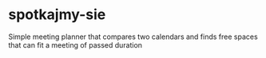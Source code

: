 # spotkajmy-sie
Simple meeting planner that compares two calendars and finds free spaces that can fit a meeting of passed duration
